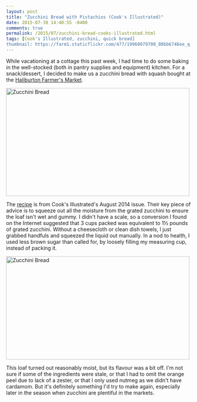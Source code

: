 ```yaml
---
layout: post
title: "Zucchini Bread with Pistachios (Cook's Illustrated)"
date: 2015-07-30 14:40:55 -0400
comments: true
permalink: /2015/07/zucchini-bread-cooks-illustrated.html
tags: [Cook's Illustrated, zucchini, quick bread]
thumbnail: https://farm1.staticflickr.com/477/19960979700_80bb6746ee_q.jpg
---
```


While vacationing at a cottage this past week, I had time to do some
baking in the well-stocked (both in pantry supplies and equipment)
kitchen. For a snack/dessert, I decided to make us a zucchini bread 
with squash bought at the [Haliburton Farmer's
Market](https://haliburtoncountyfarmersmarket.wordpress.com).

<a data-flickr-embed="true"
href="https://www.flickr.com/photos/gnuf/19962247469/in/datetaken/"
title="Zucchini Bread"><img
src="https://farm1.staticflickr.com/435/19962247469_1a0a2a9f17.jpg"
width="500" height="294" alt="Zucchini Bread"></a><script async
src="//embedr.flickr.com/assets/client-code.js"
charset="utf-8"></script>

The
[recipe](http://recipetools.gotdns.com/johnsmags/mags/CI/129/CI-129.html#Zucchini_Bread_with_Pistachios_and_Orange)
is from Cook's Illustrated's August 2014 issue. Their key piece of
advice is to squeeze out all the moisture from the grated zucchini to
ensure the loaf isn't wet and gummy. I didn't have a scale, so a
conversion I found on the Internet suggested that 3 cups packed was
equivalent to 1&frac12; pounds of grated zucchini. Without a cheesecloth
or clean dish towels, I just grabbed handfuls and squeezed the liquid
out manually. In a nod to health, I used less brown sugar than
called for, by loosely filling my measuring cup, instead of packing it.

<a data-flickr-embed="true"
href="https://www.flickr.com/photos/gnuf/19960979700/in/datetaken/"
title="Zucchini Bread"><img
src="https://farm1.staticflickr.com/477/19960979700_80bb6746ee.jpg"
width="500" height="281" alt="Zucchini Bread"></a><script async
src="//embedr.flickr.com/assets/client-code.js"
charset="utf-8"></script>

This loaf turned out reasonably moist, but its flavour was a bit off.
I'm not sure if some of the ingredients were stale, or that I had to
omit the orange peel due to lack of a zester, or that I only used
nutmeg as we didn't have cardamom. But it's definitely something
I'd try to make again, especially later in the season when zucchini
are plentiful in the markets.
